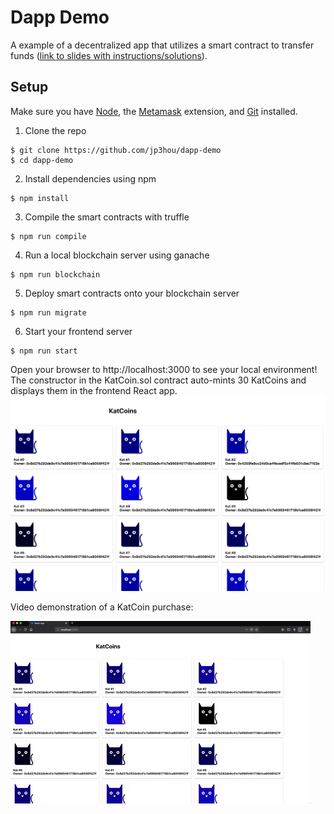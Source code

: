 # Dapp Demo
A example of a decentralized app that utilizes a smart contract to transfer funds ([link to slides with instructions/solutions](https://docs.google.com/presentation/d/1Yu9yTOsuy1EG4g5UoZKeoxxTpO3AbRJ8NOpTB8MxFbY/edit?usp=sharing)).

## Setup

Make sure you have [Node](https://nodejs.org), the [Metamask](https://metamask.io/) extension, and [Git](https://git-scm.com/book/en/v2/Getting-Started-Installing-Git) installed.

1. Clone the repo

```
$ git clone https://github.com/jp3hou/dapp-demo
$ cd dapp-demo
```

2. Install dependencies using npm

```
$ npm install
```

3. Compile the smart contracts with truffle

```
$ npm run compile
```

4. Run a local blockchain server using ganache

```
$ npm run blockchain
```

5. Deploy smart contracts onto your blockchain server

```
$ npm run migrate
```
6. Start your frontend server

```
$ npm run start
```

Open your browser to http://localhost:3000 to see your local environment!
The constructor in the KatCoin.sol contract auto-mints 30 KatCoins and displays them in the frontend React app.
![Screenshot](/screenshots/kats_home.png?raw=true)

Video demonstration of a KatCoin purchase:

![Demo](/screenshots/dapp_demo.gif)
